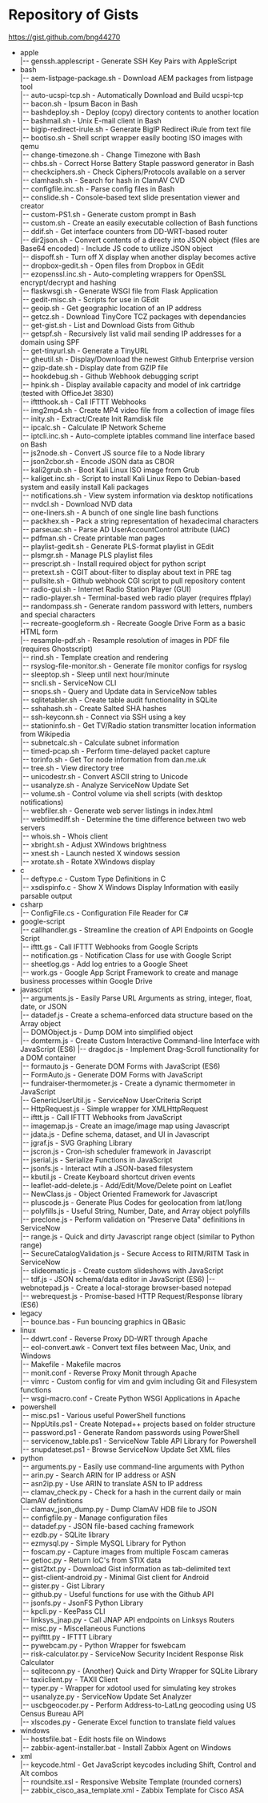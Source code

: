 # Repository of Gists  
<https://gist.github.com/bng44270> 
- apple  
|-- genssh.applescript - Generate SSH Key Pairs with AppleScript  
- bash  
|-- aem-listpage-package.sh - Download AEM packages from listpage tool  
|-- auto-ucspi-tcp.sh - Automatically Download and Build ucspi-tcp  
|-- bacon.sh - Ipsum Bacon in Bash  
|-- bashdeploy.sh - Deploy (copy) directory contents to another location  
|-- bashmail.sh - Unix E-mail client in Bash  
|-- bigip-redirect-irule.sh - Generate BigIP Redirect iRule from text file  
|-- bootiso.sh - Shell script wrapper easily booting ISO images with qemu  
|-- change-timezone.sh - Change Timezone with Bash  
|-- chbs.sh - Correct Horse Battery Staple password generator in Bash  
|-- checkciphers.sh - Check Ciphers/Protocols available on a server  
|-- clamhash.sh - Search for hash in ClamAV CVD  
|-- configfile.inc.sh - Parse config files in Bash  
|-- conslide.sh - Console-based text slide presentation viewer and creator  
|-- custom-PS1.sh - Generate custom prompt in Bash  
|-- custom.sh - Create an easily executable collection of Bash functions  
|-- ddif.sh - Get interface counters from DD-WRT-based router  
|-- dir2json.sh - Convert contents of a directy into JSON object (files are Base64 encoded) - Include JS code to utilize JSON object  
|-- dispoff.sh - Turn off X display when another display becomes active  
|-- dropbox-gedit.sh - Open files from Dropbox in GEdit  
|-- ezopenssl.inc.sh - Auto-completing wrappers for OpenSSL encrypt/decrypt and hashing  
|-- flaskwsgi.sh - Generate WSGI file from Flask Application  
|-- gedit-misc.sh - Scripts for use in GEdit  
|-- geoip.sh - Get geographic location of an IP address  
|-- getcz.sh - Download TinyCore TCZ packages with dependancies  
|-- get-gist.sh - List and Download Gists from Github  
|-- getspf.sh - Recursively list valid mail sending IP addresses for a domain using SPF  
|-- get-tinyurl.sh - Generate a TinyURL  
|-- gheutil.sh - Display/Download the newest Github Enterprise version  
|-- gzip-date.sh - Display date from GZIP file  
|-- hookdebug.sh - Github Webhook debugging script  
|-- hpink.sh - Display available capacity and model of ink cartridge (tested with OfficeJet 3830)  
|-- ifttthook.sh - Call IFTTT Webhooks  
|-- img2mp4.sh - Create MP4 video file from a collection of image files  
|-- inity.sh - Extract/Create Init Ramdisk file  
|-- ipcalc.sh - Calculate IP Network Scheme  
|-- iptcli.inc.sh - Auto-complete iptables command line interface based on Bash  
|-- js2node.sh - Convert JS source file to a Node library  
|-- json2cbor.sh - Encode JSON data as CBOR  
|-- kali2grub.sh - Boot Kali Linux ISO image from Grub  
|-- kaliget.inc.sh - Script to install Kali Linux Repo to Debian-based system and easily install Kali packages  
|-- notifications.sh - View system information via desktop notifications  
|-- nvdcl.sh - Download NVD data  
|-- one-liners.sh - A bunch of one single line bash functions  
|-- packhex.sh - Pack a string representation of hexadecimal characters  
|-- parseuac.sh - Parse AD UserAccountControl attribute (UAC)  
|-- pdfman.sh - Create printable man pages  
|-- playlist-gedit.sh - Generate PLS-format playlist in GEdit  
|-- plsmgr.sh - Manage PLS playlist files  
|-- prescript.sh - Install required object for python script  
|-- pretext.sh - CGIT about-filter to display about text in PRE tag  
|-- pullsite.sh - Github webhook CGI script to pull repository content  
|-- radio-gui.sh - Internet Radio Station Player (GUI)  
|-- radio-player.sh - Terminal-based web radio player (requires ffplay)  
|-- randompass.sh - Generate random password with letters, numbers and special characters  
|-- recreate-googleform.sh - Recreate Google Drive Form as a basic HTML form  
|-- resample-pdf.sh - Resample resolution of images in PDF file (requires Ghostscript)  
|-- rind.sh - Template creation and rendering  
|-- rsyslog-file-monitor.sh - Generate file monitor configs for rsyslog  
|-- sleeptop.sh - Sleep until next hour/minute  
|-- sncli.sh - ServiceNow CLI  
|-- snops.sh - Query and Update data in ServiceNow tables  
|-- sqlitetabler.sh - Create table audit functionality in SQLite  
|-- sshahash.sh - Create Salted SHA hashes  
|-- ssh-keyconn.sh - Connect via SSH using a key  
|-- stationinfo.sh - Get TV/Radio station transmitter location information from Wikipedia  
|-- subnetcalc.sh - Calculate subnet information  
|-- timed-pcap.sh - Perform time-delayed packet capture  
|-- torinfo.sh - Get Tor node information from dan.me.uk  
|-- tree.sh - View directory tree  
|-- unicodestr.sh - Convert ASCII string to Unicode  
|-- usanalyze.sh - Analyze ServiceNow Update Set  
|-- volume.sh - Control volume via shell scripts (with desktop notifications)  
|-- webfiler.sh - Generate web server listings in index.html  
|-- webtimediff.sh - Determine the time difference between two web servers  
|-- whois.sh - Whois client  
|-- xbright.sh - Adjust XWindows brightness  
|-- xnest.sh - Launch nested X windows session  
|-- xrotate.sh - Rotate XWindows display  
- c  
|-- deftype.c - Custom Type Definitions in C  
|-- xsdispinfo.c - Show X Windows Display Information with easily parsable output  
- csharp  
|-- ConfigFile.cs - Configuration File Reader for C#  
- google-script  
|-- callhandler.gs - Streamline the creation of API Endpoints on Google Script  
|-- ifttt.gs - Call IFTTT Webhooks from Google Scripts  
|-- notification.gs - Notification Class for use with Google Script  
|-- sheetlog.gs - Add log entries to a Google Sheet  
|-- work.gs - Google App Script Framework to create and manage business processes within Google Drive  
- javascript  
|-- arguments.js - Easily Parse URL Arguments as string, integer, float, date, or JSON  
|-- datadef.js - Create a schema-enforced data structure based on the Array object  
|-- DOMObject.js - Dump DOM into simplified object  
|-- domterm.js - Create Custom Interactive Command-line Interface with JavaScript (ES6)
|-- dragdoc.js - Implement Drag-Scroll functionality for a DOM container  
|-- formauto.js - Generate DOM Forms with JavaScript (ES6)  
|-- FormAuto.js - Generate DOM Forms with JavaScript  
|-- fundraiser-thermometer.js - Create a dynamic thermometer in JavaScript  
|-- GenericUserUtil.js - ServiceNow UserCriteria Script  
|-- HttpRequest.js - Simple wrapper for XMLHttpRequest  
|-- ifttt.js - Call IFTTT Webhooks from JavaScript  
|-- imagemap.js - Create an image/image map using Javascript  
|-- jdata.js - Define schema, dataset, and UI in Javascript  
|-- jgraf.js - SVG Graphing Library  
|-- jscron.js - Cron-ish scheduler framework in Javascript  
|-- jserial.js - Serialize Functions in JavaScript  
|-- jsonfs.js - Interact wtih a JSON-based filesystem  
|-- kbutil.js - Create Keyboard shortcut driven events  
|-- leaflet-add-delete.js - Add/Edit/Move/Delete point on Leaflet  
|-- NewClass.js - Object Oriented Framework for Javascript  
|-- pluscode.js - Generate Plus Codes for geolocation from lat/long  
|-- polyfills.js - Useful String, Number, Date, and Array object polyfills  
|-- preclone.js - Perform validation on "Preserve Data" definitions in ServiceNow  
|-- range.js - Quick and dirty Javascript range object (similar to Python range)  
|-- SecureCatalogValidation.js - Secure Access to RITM/RITM Task in ServiceNow  
|-- slideomatic.js - Create custom slideshows with JavaScript  
|-- tdf.js - JSON schema/data editor in JavaScript (ES6)
|-- webnotepad.js - Create a local-storage browser-based notepad  
|-- webrequest.js - Promise-based HTTP Request/Response library (ES6)  
- legacy  
|-- bounce.bas - Fun bouncing graphics in QBasic  
- linux  
|-- ddwrt.conf - Reverse Proxy DD-WRT through Apache  
|-- eol-convert.awk - Convert text files between Mac, Unix, and Windows  
|-- Makefile - Makefile macros  
|-- monit.conf - Reverse Proxy Monit through Apache  
|-- vimrc - Custom config for vim and gvim including Git and Filesystem functions  
|-- wsgi-macro.conf - Create Python WSGI Applications in Apache  
- powershell  
|-- misc.ps1 - Various useful PowerShell functions  
|-- NppUtils.ps1 - Create Notepad++ projects based on folder structure  
|-- password.ps1 - Generate Random passwords using PowerShell  
|-- servicenow_table.ps1 - ServiceNow Table API Library for Powershell  
|-- snupdateset.ps1 - Browse ServiceNow Update Set XML files  
- python  
|-- arguments.py - Easily use command-line arguments with Python  
|-- arin.py - Search ARIN for IP address or ASN  
|-- asn2ip.py - Use ARIN to translate ASN to IP address  
|-- clamav_check.py - Check for a hash in the current daily or main ClamAV definitions  
|-- clamav_json_dump.py - Dump ClamAV HDB file to JSON  
|-- configfile.py - Manage configuration files  
|-- datadef.py - JSON file-based caching framework  
|-- ezdb.py - SQLite library  
|-- ezmysql.py - Simple MySQL Library for Python  
|-- foscam.py - Capture images from multiple Foscam cameras  
|-- getioc.py - Return IoC's from STIX data  
|-- gist2txt.py - Download Gist information as tab-delimited text  
|-- gist-client-android.py - Minimal Gist client for Android  
|-- gister.py - Gist Library  
|-- github.py - Useful functions for use with the Github API  
|-- jsonfs.py - JsonFS Python Library  
|-- kpcli.py - KeePass CLI  
|-- linksys_jnap.py - Call JNAP API endpoints on Linksys Routers  
|-- misc.py - Miscellaneous  Functions  
|-- pyifttt.py - IFTTT Library  
|-- pywebcam.py - Python Wrapper for fswebcam  
|-- risk-calculator.py - ServiceNow Security Incident Response Risk Calculator  
|-- sqliteconn.py - (Another) Quick and Dirty Wrapper for SQLite Library  
|-- taxiiclient.py - TAXII Client  
|-- typer.py - Wrapper for xdotool used for simulating key strokes  
|-- usanalyze.py - ServiceNow Update Set Analyzer  
|-- uscbgeocoder.py - Perform Address-to-LatLng geocoding using US Census Bureau API  
|-- xlscodes.py - Generate Excel function to translate field values  
- windows  
|-- hostsfile.bat - Edit hosts file on Windows  
|-- zabbix-agent-installer.bat - Install Zabbix Agent on Windows  
- xml  
|-- keycode.html - Get JavaScript keycodes including Shift, Control and Alt combos  
|-- roundsite.xsl - Responsive Website Template (rounded corners)  
|-- zabbix_cisco_asa_template.xml - Zabbix Template for Cisco ASA  
